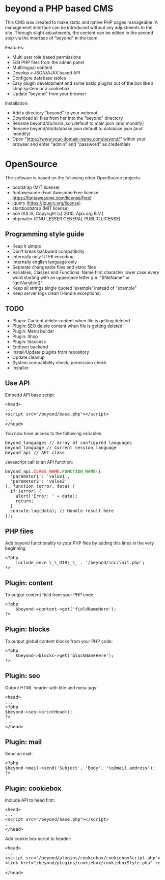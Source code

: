 # beyond a PHP based CMS

This CMS was created to make static and native PHP pages manageable. A management interface can be introduced without any adjustments to the site. Through slight adjustments, the content can be edited in the second step via the interface of "beyond" in the team.

Features:

* Multi user role based permissions
* Edit PHP files from the admin panel
* Multilingual content
* Develop a JSON/AJAX based API
* Configure database tables
* Easy plugin development and some basic plugins out of the box like a shop system or a cookiebox
* Update "beyond" from your browser

Installation:

* Add a directory "beyond" to your webroot
* Download all files from her into the "beyond" directory
* Rename beyond/db/main.json.default to main.json (and mondify)
* Rename beyond/db/database.json.default to database.json (and mondify)
* Open "https://www.your-domain-name.com/beyond/" within your browser and enter "admin" and "password" as credentials

# OpenSource

The software is based on the following other OpenSource projects:

* bootstrap (MIT license)
* fontawesome (Font Awesome Free license: https://fontawesome.com/license/free)
* jquery (https://jquery.org/license)
* startbootstrap (MIT license)
* ace (AS IS, Copyright (c) 2010, Ajax.org B.V.)
* phpmailer (GNU LESSER GENERAL PUBLIC LICENSE)

## Programming style guide

* Keep it simple
* Don't break backward compatibility
* Internally only UTF8 encoding
* Internally english language only
* Separate changeable files and static files
* Variables, Classes and Functions: Name first character lower case every word starting with an uppercase letter p.e. "$fileName" or "getVariable()"
* Keep all strings single quoted 'example' instead of "example"
* Keep server logs clean (Handle exceptions)

## TODO

* Plugin: Content delete content when file is getting deleted
* Plugin: SEO delete content when file is getting deleted
* Plugin: Menu builder
* Plugin: Shop
* Plugin: htaccess
* Enduser backend
* Install/Update plugins from repository
* Update cleanup
* System compatibility check, permission check
* Installer

## Use API

Embedd API base script:

<pre>&lt;head&gt;
...
&lt;script src="/beyond/base.php"&gt;&lt;/script&gt; 
...
&lt;/head&gt;</pre>

You now have access to the following variables:

<pre>beyond_languages // Array of configured languages
beyond_language // Current session language
beyond_api // API class
</pre>

Javascript call to an API function:

<pre>beyond_api.<font color="red">CLASS_NAME</font>.<font color="green">FUNCTION_NAME</font>({
  'parameter1': 'value1',
  'parameter2': 'value2'
}, function (error, data) {
  if (error) {
    alert('Error: ' + data);  
    return;
  }
  console.log(data); // Handle result here
});</pre>

## PHP files

Add beyond functionality to your PHP files by adding this lines in the very beginning:

<pre>&lt;?php
    include_once \_\_DIR\_\_ . '/beyond/inc/init.php';
?&gt;</pre>

## Plugin: content

To output content field from your PHP code: 

<pre>&lt;?php
    $beyond->content->get('fieldNameHere');
?&gt;</pre>

## Plugin: blocks

To output global content blocks from your PHP code: 

<pre>&lt;?php
    $beyond->blocks->get('blockNameHere');
?&gt;</pre>

## Plugin: seo

Output HTML header with title and meta tags:

<pre>&lt;head&gt;
...
&lt;?php
$beyond->seo->printHead();
?&gt;
...
&lt;/head&gt;</pre>

## Plugin: mail

Send an mail:

<pre>&lt;?php
$beyond->mail->send('Subject', 'Body', 'to@mail.address');
?&gt;</pre>

## Plugin: cookiebox

Include API to head first:

<pre>&lt;head&gt;
...
&lt;script src="/beyond/base.php"&gt;&lt;/script&gt;
..
&lt;/head&gt;</pre>

Add cookie box script to header:

<pre>&lt;head&gt;
...
&lt;script src="/beyond/plugins/cookiebox/cookieboxScript.php"&gt;&lt;/script&gt;  
&lt;link href="/beyond/plugins/cookiebox/cookieboxStyle.php" rel="stylesheet" /&gt;
..
&lt;/head&gt;</pre>
        